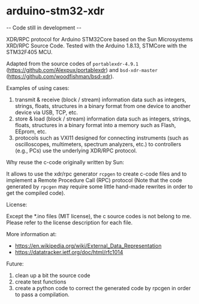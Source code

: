 # arduino-stm32-xdr

-- Code still in development --

XDR/RPC protocol for Arduino STM32Core based on the Sun Microsystems XRD/RPC Source Code. 
Tested with the Arduino 1.8.13, STMCore with the STM32F405 MCU.

Adapted from the source codes of `portablexdr-4.9.1` (https://github.com/Alexpux/portablexdr) and `bsd-xdr-master` (https://github.com/woodfishman/bsd-xdr).

Examples of using cases:

1. transmit & receive (block / stream) information data such as integers, strings, floats, structures in a binary format from one device to another device via USB, TCP, etc.
2. store & load (block / stream) information data such as integers, strings, floats, structures in a binary format into a memory such as Flash, EEprom, etc.
3. protocols such as VXI11 designed for connecting instruments (such as oscilloscopes, multimeters, spectrum analyzers, etc.) to controllers (e.g., PCs) use the underlying XDR/RPC protocol.

Why reuse the c-code originally written by Sun:

It allows to use the xdr/rpc generator `rcpgen` to create c-code files and to implement a Remote Procedure Call (RPC) protocol (Note that the code generated by `rpcgen` may require some little hand-made rewrites in order to get the compiled code).

License:

Except the *.ino files (MIT license), the c source codes is not belong to me. Please refer to the license description for each file.

More information at:
- https://en.wikipedia.org/wiki/External_Data_Representation
- https://datatracker.ietf.org/doc/html/rfc1014

Future: 
1. clean up a bit the source code
2. create test functions
3. create a python code to correct the generated code by rpcgen in order to pass a compilation.
